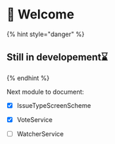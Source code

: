 # 🍃 Welcome

{% hint style="danger" %}
## Still in developement⌛
{% endhint %}

Next module to document: 

* [x] IssueTypeScreenScheme
* [x] VoteService
* [ ] WatcherService




